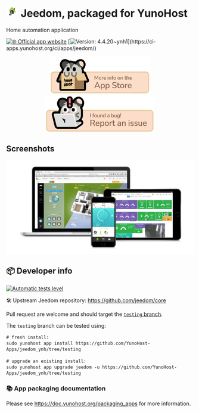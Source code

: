 <!--
N.B.: This README was automatically generated by <https://github.com/YunoHost/apps_tools/blob/main/readme_generator>
It shall NOT be edited by hand.
-->

<h1>
  <img src="https://raw.githubusercontent.com/YunoHost/apps/main/logos/jeedom.png" width="32px" alt="Logo of Jeedom">
  Jeedom, packaged for YunoHost
</h1>

Home automation application

[![🌐 Official app website](https://img.shields.io/badge/Official_app_website-darkgreen?style=for-the-badge)](https://www.jeedom.com)
[![Version: 4.4.20~ynh1](https://img.shields.io/badge/Version-4.4.20~ynh1-rgb(18,138,11)?style=for-the-badge)](https://ci-apps.yunohost.org/ci/apps/jeedom/)

<div align="center">
<a href="https://apps.yunohost.org/app/jeedom"><img height="100px" src="https://github.com/YunoHost/yunohost-artwork/raw/refs/heads/main/badges/neopossum-badges/badge_more_info_on_the_appstore.svg"/></a>
<a href="https://github.com/YunoHost-Apps/jeedom_ynh/issues"><img height="100px" src="https://github.com/YunoHost/yunohost-artwork/raw/refs/heads/main/badges/neopossum-badges/badge_report_an_issue.svg"/></a>
</div>


## Screenshots
![Screenshot of Jeedom](./doc/screenshots/01-Appli-jeedom.png)

## 📦 Developer info

[![Automatic tests level](https://apps.yunohost.org/badge/cilevel/jeedom)](https://ci-apps.yunohost.org/ci/apps/jeedom/)

🛠️ Upstream Jeedom repository: <https://github.com/jeedom/core>

Pull request are welcome and should target the [`testing` branch](https://github.com/YunoHost-Apps/jeedom_ynh/tree/testing).

The `testing` branch can be tested using:
```
# fresh install:
sudo yunohost app install https://github.com/YunoHost-Apps/jeedom_ynh/tree/testing

# upgrade an existing install:
sudo yunohost app upgrade jeedom -u https://github.com/YunoHost-Apps/jeedom_ynh/tree/testing
```

### 📚 App packaging documentation

Please see <https://doc.yunohost.org/packaging_apps> for more information.